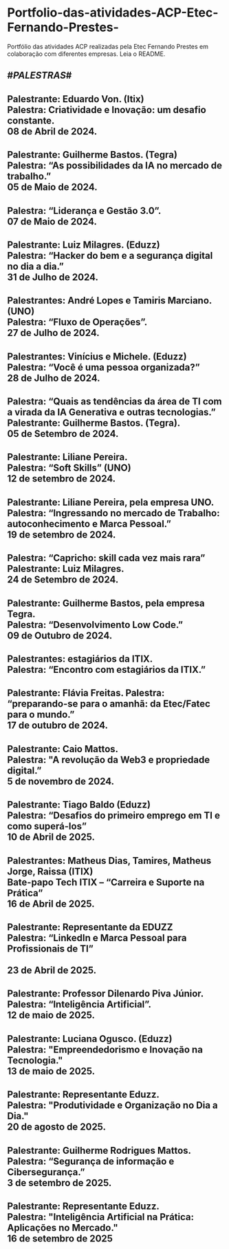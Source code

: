# Portfolio-das-atividades-ACP-Etec-Fernando-Prestes-
Portfólio das atividades ACP realizadas pela Etec Fernando Prestes em colaboração com diferentes empresas. Leia o README.

#*PALESTRAS*#
-----------------------------------------------------------------------
Palestrante: Eduardo Von. (Itix)<br>
Palestra: Criatividade e Inovação: um desafio constante.<br>
08 de Abril de 2024.<br>
-----------------------------------------------------------------------
Palestrante: Guilherme Bastos. (Tegra)<br>
Palestra: “As possibilidades da IA no mercado de trabalho.”<br>
05 de Maio de 2024.<br>
-----------------------------------------------------------------------
Palestra: “Liderança e Gestão 3.0”.<br>
07 de Maio de 2024.<br>
-----------------------------------------------------------------------
Palestrante: Luiz Milagres. (Eduzz)<br>
Palestra: “Hacker do bem e a segurança digital no dia a dia.”<br>
31 de Julho de 2024.<br>
-----------------------------------------------------------------------
Palestrantes: André Lopes e Tamiris Marciano. (UNO)<br>
Palestra: “Fluxo de Operações”.<br>
27 de Julho de 2024.<br>
-----------------------------------------------------------------------
Palestrantes: Vinícius e Michele. (Eduzz)<br>
Palestra: “Você é uma pessoa organizada?”<br>
28 de Julho de 2024.<br>
-----------------------------------------------------------------------
Palestra: “Quais as tendências da área de TI com a virada da IA Generativa e outras tecnologias.”<br>
Palestrante: Guilherme Bastos. (Tegra).<br>
05 de Setembro de 2024.<br>
-----------------------------------------------------------------------
Palestrante: Liliane Pereira.<br>
Palestra: “Soft Skills” (UNO)<br>
12 de setembro de 2024.<br>
-----------------------------------------------------------------------
Palestrante: Liliane Pereira, pela empresa UNO.<br>
Palestra: “Ingressando no mercado de Trabalho: autoconhecimento e Marca Pessoal.”<br>
19 de setembro de 2024.<br>
-----------------------------------------------------------------------
Palestra: “Capricho: skill cada vez mais rara”<br>
Palestrante: Luiz Milagres.<br>
24 de Setembro de 2024.<br>
-----------------------------------------------------------------------
Palestrante: Guilherme Bastos, pela empresa Tegra.<br>
Palestra: “Desenvolvimento Low Code.”<br>
09 de Outubro de 2024.<br>
-----------------------------------------------------------------------
Palestrantes: estagiários da ITIX.<br>
Palestra: “Encontro com estagiários da ITIX.”<br>
-----------------------------------------------------------------------
Palestrante: Flávia Freitas.
Palestra: “preparando-se para o amanhã: da Etec/Fatec para o mundo.”<br>
17 de outubro de 2024.<br>
-----------------------------------------------------------------------
Palestrante: Caio Mattos.<br>
Palestra: "A revolução da Web3 e propriedade digital.”<br>
5 de novembro de 2024.<br>
-----------------------------------------------------------------------
Palestrante: Tiago Baldo (Eduzz)<br>
Palestra: “Desafios do primeiro emprego em TI e como superá-los”<br>
10 de Abril de 2025.<br>
-----------------------------------------------------------------------
Palestrantes: Matheus Dias, Tamires, Matheus Jorge, Raissa (ITIX)<br>
Bate-papo Tech ITIX – “Carreira e Suporte na Prática”<br>
16 de Abril de 2025.<br>
-----------------------------------------------------------------------
Palestrante: Representante da EDUZZ<br>
Palestra: “LinkedIn e Marca Pessoal para Profissionais de TI”<br>  
23 de Abril de 2025.<br>
-----------------------------------------------------------------------
Palestrante: Professor Dilenardo Piva Júnior.<br>
Palestra: “Inteligência Artificial”.<br>
12 de maio de 2025.<br>
-----------------------------------------------------------------------
Palestrante: Luciana Ogusco. (Eduzz)<br>
Palestra: "Empreendedorismo e Inovação na Tecnologia."<br>
13 de maio de 2025.<br>
-----------------------------------------------------------------------
Palestrante: Representante Eduzz.<br>
Palestra: "Produtividade e Organização no Dia a Dia."<br>
20 de agosto de 2025.<br>
-----------------------------------------------------------------------
Palestrante: Guilherme Rodrigues Mattos.<br>
Palestra: “Segurança de informação e Cibersegurança.”<br>
3 de setembro  de 2025.<br>
-----------------------------------------------------------------------
Palestrante: Representante Eduzz.<br>
Palestra: "Inteligência Artificial na Prática: Aplicações no Mercado."<br>
16 de setembro de 2025<br>
-----------------------------------------------------------------------

